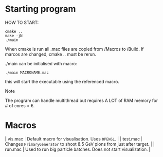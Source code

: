 # Starting program

HOW TO START:
```console
cmake ..
make -jN
./main
```

When cmake is run all .mac files are copied from /Macros to /Build. If marcos are changed, cmake .. must be rerun.

./main can be initialised with macro:
```console
./main MACRONAME.mac
```
this will start the executable using the referenced macro.

> [!NOTE]
> The program can handle multithread but requires A LOT of RAM memory for # of cores > 6.

# Macros

| vis.mac | Default macro for visualisation. Uses `OPENGL`. |
| test.mac | Changes `PrimaryGenerator` to shoot 8.5 GeV pions from just after target. |
| run.mac | Used to run big particle batches. Does not start visualization. |

